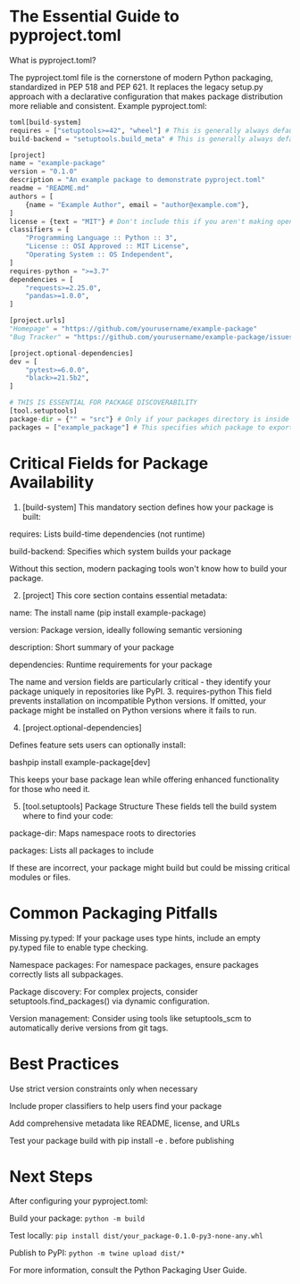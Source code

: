 # The Essential Guide to pyproject.toml

What is pyproject.toml?

The pyproject.toml file is the cornerstone of modern Python packaging, standardized in PEP 518 and PEP 621. It replaces the legacy setup.py approach with a declarative configuration that makes package distribution more reliable and consistent.
Example pyproject.toml:

```python
toml[build-system]
requires = ["setuptools>=42", "wheel"] # This is generally always default and required
build-backend = "setuptools.build_meta" # This is generally always default and required

[project]
name = "example-package"
version = "0.1.0"
description = "An example package to demonstrate pyproject.toml"
readme = "README.md"
authors = [
    {name = "Example Author", email = "author@example.com"},
]
license = {text = "MIT"} # Don't include this if you aren't making open source software
classifiers = [
    "Programming Language :: Python :: 3",
    "License :: OSI Approved :: MIT License",
    "Operating System :: OS Independent",
]
requires-python = ">=3.7"
dependencies = [
    "requests>=2.25.0",
    "pandas>=1.0.0",
]

[project.urls]
"Homepage" = "https://github.com/yourusername/example-package"
"Bug Tracker" = "https://github.com/yourusername/example-package/issues"

[project.optional-dependencies]
dev = [
    "pytest>=6.0.0",
    "black>=21.5b2",
]

# THIS IS ESSENTIAL FOR PACKAGE DISCOVERABILITY
[tool.setuptools]
package-dir = {"" = "src"} # Only if your packages directory is inside of source. "" = "src" sets the root directory for packages to "src"
packages = ["example_package"] # This specifies which package to export and make available during installation.
```

# Critical Fields for Package Availability

1. [build-system]
This mandatory section defines how your package is built:

requires: Lists build-time dependencies (not runtime)

build-backend: Specifies which system builds your package

Without this section, modern packaging tools won't know how to build your package.

2. [project]
This core section contains essential metadata:

name: The install name (pip install example-package)

version: Package version, ideally following semantic versioning

description: Short summary of your package

dependencies: Runtime requirements for your package

The name and version fields are particularly critical - they identify your package uniquely in repositories like PyPI.
3. requires-python
This field prevents installation on incompatible Python versions. If omitted, your package might be installed on Python versions where it fails to run.

4. [project.optional-dependencies]

Defines feature sets users can optionally install:

bashpip install example-package[dev]

This keeps your base package lean while offering enhanced functionality for those who need it.

5. [tool.setuptools] Package Structure
These fields tell the build system where to find your code:

package-dir: Maps namespace roots to directories

packages: Lists all packages to include

If these are incorrect, your package might build but could be missing critical modules or files.

# Common Packaging Pitfalls

Missing py.typed: If your package uses type hints, include an empty py.typed file to enable type checking.

Namespace packages: For namespace packages, ensure packages correctly lists all subpackages.

Package discovery: For complex projects, consider setuptools.find_packages() via dynamic configuration.

Version management: Consider using tools like setuptools_scm to automatically derive versions from git tags.

# Best Practices

Use strict version constraints only when necessary

Include proper classifiers to help users find your package

Add comprehensive metadata like README, license, and URLs

Test your package build with pip install -e . before publishing

# Next Steps

After configuring your pyproject.toml:

Build your package: `python -m build`

Test locally: `pip install dist/your_package-0.1.0-py3-none-any.whl`

Publish to PyPI: `python -m twine upload dist/*`

For more information, consult the Python Packaging User Guide.
